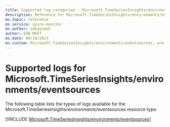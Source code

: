 ```yaml
---
title: Supported log categories - Microsoft.TimeSeriesInsights/environments/eventsources
description: Reference for Microsoft.TimeSeriesInsights/environments/eventsources in Azure Monitor Logs.
ms.topic: reference
ms.service: azure-monitor
ms.author: edbaynash
author: EdB-MSFT
ms.date: 09/19/2023
ms.custom: Microsoft.TimeSeriesInsights/environments/eventsources, arm
---
```





# Supported logs for Microsoft.TimeSeriesInsights/environments/eventsources  
The following table lists the types of logs available for the Microsoft.TimeSeriesInsights/environments/eventsources resource type.
  
  
[!INCLUDE [Microsoft.TimeSeriesInsights/environments/eventsources](./includes/Microsoft-TimeSeriesInsights-environments-eventsources-logs-include.md)]
  
